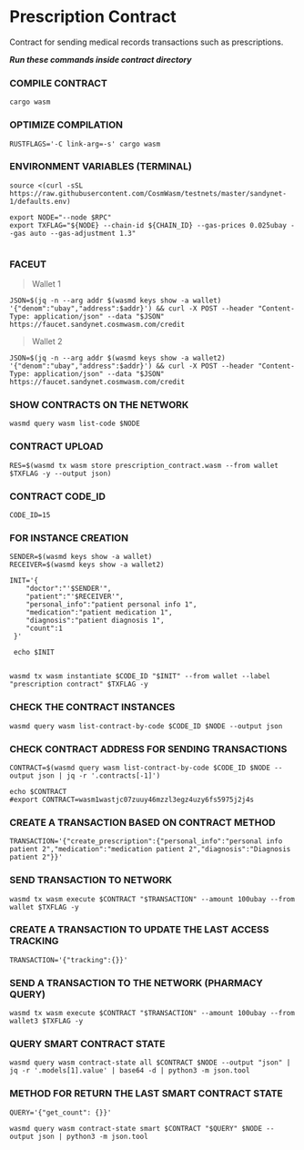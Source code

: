 # Prescription Contract
Contract for sending medical records transactions such as prescriptions.

***Run these commands inside contract directory***

### COMPILE CONTRACT
```console
cargo wasm
```
### OPTIMIZE COMPILATION
```console
RUSTFLAGS='-C link-arg=-s' cargo wasm
```

### ENVIRONMENT VARIABLES (TERMINAL)
```console
source <(curl -sSL https://raw.githubusercontent.com/CosmWasm/testnets/master/sandynet-1/defaults.env)

export NODE="--node $RPC"
export TXFLAG="${NODE} --chain-id ${CHAIN_ID} --gas-prices 0.025ubay --gas auto --gas-adjustment 1.3"


```


### FACEUT
> Wallet 1
```console
JSON=$(jq -n --arg addr $(wasmd keys show -a wallet) '{"denom":"ubay","address":$addr}') && curl -X POST --header "Content-Type: application/json" --data "$JSON" https://faucet.sandynet.cosmwasm.com/credit
```
> Wallet 2
```console
JSON=$(jq -n --arg addr $(wasmd keys show -a wallet2) '{"denom":"ubay","address":$addr}') && curl -X POST --header "Content-Type: application/json" --data "$JSON" https://faucet.sandynet.cosmwasm.com/credit

```



### SHOW CONTRACTS ON THE NETWORK
```console
wasmd query wasm list-code $NODE
```


### CONTRACT UPLOAD
```console
RES=$(wasmd tx wasm store prescription_contract.wasm --from wallet $TXFLAG -y --output json)
```


### CONTRACT CODE_ID
```console
CODE_ID=15
```



### FOR INSTANCE CREATION
```console
SENDER=$(wasmd keys show -a wallet)
RECEIVER=$(wasmd keys show -a wallet2)

INIT='{
    "doctor":"'$SENDER'",
    "patient":"'$RECEIVER'",
    "personal_info":"patient personal info 1",
    "medication":"patient medication 1",
    "diagnosis":"patient diagnosis 1",
    "count":1
 }'

 echo $INIT


wasmd tx wasm instantiate $CODE_ID "$INIT" --from wallet --label "prescription contract" $TXFLAG -y

```
### CHECK THE CONTRACT INSTANCES
```console
wasmd query wasm list-contract-by-code $CODE_ID $NODE --output json
```

### CHECK CONTRACT ADDRESS FOR SENDING TRANSACTIONS
```console
CONTRACT=$(wasmd query wasm list-contract-by-code $CODE_ID $NODE --output json | jq -r '.contracts[-1]')

echo $CONTRACT
#export CONTRACT=wasm1wastjc07zuuy46mzzl3egz4uzy6fs5975j2j4s
```

### CREATE A TRANSACTION BASED ON CONTRACT METHOD
```console
TRANSACTION='{"create_prescription":{"personal_info":"personal info patient 2","medication":"medication patient 2","diagnosis":"Diagnosis patient 2"}}'
```


### SEND TRANSACTION TO NETWORK
```console
wasmd tx wasm execute $CONTRACT "$TRANSACTION" --amount 100ubay --from wallet $TXFLAG -y
```

### CREATE A TRANSACTION TO UPDATE THE LAST ACCESS TRACKING
```console
TRANSACTION='{"tracking":{}}'
```

### SEND A TRANSACTION TO THE NETWORK (PHARMACY QUERY)
```console
wasmd tx wasm execute $CONTRACT "$TRANSACTION" --amount 100ubay --from wallet3 $TXFLAG -y
```



### QUERY SMART CONTRACT STATE
```console
wasmd query wasm contract-state all $CONTRACT $NODE --output "json" | jq -r '.models[1].value' | base64 -d | python3 -m json.tool
```




### METHOD FOR RETURN THE LAST SMART CONTRACT STATE
```console
QUERY='{"get_count": {}}'

wasmd query wasm contract-state smart $CONTRACT "$QUERY" $NODE --output json | python3 -m json.tool
```
